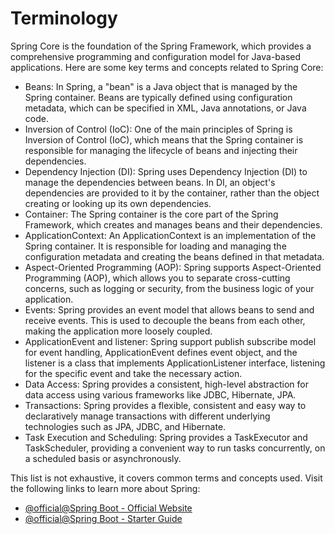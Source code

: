 # Terminology

Spring Core is the foundation of the Spring Framework, which provides a comprehensive programming and configuration model for Java-based applications. Here are some key terms and concepts related to Spring Core:

- Beans: In Spring, a "bean" is a Java object that is managed by the Spring container. Beans are typically defined using configuration metadata, which can be specified in XML, Java annotations, or Java code.
- Inversion of Control (IoC): One of the main principles of Spring is Inversion of Control (IoC), which means that the Spring container is responsible for managing the lifecycle of beans and injecting their dependencies.
- Dependency Injection (DI): Spring uses Dependency Injection (DI) to manage the dependencies between beans. In DI, an object's dependencies are provided to it by the container, rather than the object creating or looking up its own dependencies.
- Container: The Spring container is the core part of the Spring Framework, which creates and manages beans and their dependencies.
- ApplicationContext: An ApplicationContext is an implementation of the Spring container. It is responsible for loading and managing the configuration metadata and creating the beans defined in that metadata.
- Aspect-Oriented Programming (AOP): Spring supports Aspect-Oriented Programming (AOP), which allows you to separate cross-cutting concerns, such as logging or security, from the business logic of your application.
- Events: Spring provides an event model that allows beans to send and receive events. This is used to decouple the beans from each other, making the application more loosely coupled.
- ApplicationEvent and listener: Spring support publish subscribe model for event handling, ApplicationEvent defines event object, and the listener is a class that implements ApplicationListener interface, listening for the specific event and take the necessary action.
- Data Access: Spring provides a consistent, high-level abstraction for data access using various frameworks like JDBC, Hibernate, JPA.
- Transactions: Spring provides a flexible, consistent and easy way to declaratively manage transactions with different underlying technologies such as JPA, JDBC, and Hibernate.
- Task Execution and Scheduling: Spring provides a TaskExecutor and TaskScheduler, providing a convenient way to run tasks concurrently, on a scheduled basis or asynchronously.

This list is not exhaustive, it covers common terms and concepts used. Visit the following links to learn more about Spring:

- [@official@Spring Boot - Official Website](https://spring.io/projects/spring-boot)
- [@official@Spring Boot - Starter Guide](https://spring.io/quickstart)
